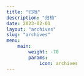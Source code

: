 ```yaml
---
title: "归档"
description: "归档"
date: 2023-02-01
layout: "archives"
slug: "archives"
menu:
    main:
        weight: -70
        params: 
            icon: archives
---
```

